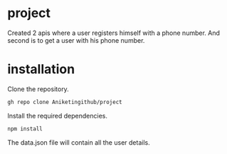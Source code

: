 # project

Created 2 apis where a user registers himself with a phone number.
And second is to get a user with his phone number.

# installation

Clone the repository.
```sh
gh repo clone Aniketingithub/project
```

Install the required dependencies.

```sh
npm install
```

The data.json file will contain all the user details.
